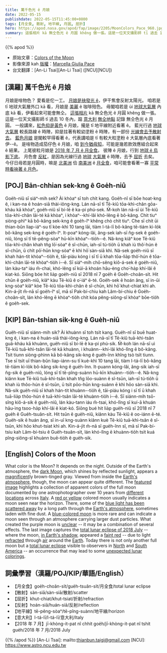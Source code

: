 ```yaml
---
title: 萬千色光 ê 月娘
date: 2022-05-15
publishdate: 2022-05-15T11:45:00+0800
tags: [月全食, 散射, 地平線, 月圓, 屈折]
hero: https://apod.nasa.gov/apod/fap/image/2205/MoonColors_Pace_960.jpg
summary: 這張相片 kā 無仝色光 ê 月圓 khêng 做一張。這是一位天文攝影師 tī 過去 10 冬內，踮 意大利 無仝地點記錄 無仝色光 ê 月圓。
---
```


{{% apod %}}

- 原始文章：[Colors of the Moon](https://apod.nasa.gov/apod/)
- 影像來源 kah [版權][copyright]：[Marcella Giulia Pace](https://greenflash.photo/about-me/)
- 台文翻譯：[An-Li Tsai][An-Li Tsai] ([NCU][NCU])

## [漢羅] 萬千色光 ê 月娘
月娘是啥物色？
愛看是佗一工。
[月娘是袂發光 ê][dark Moon]，伊干焦會反射太陽光。
咱若是 tī 地球大氣層外口 kā 看，月娘是 [美麗][magnificent] ê 咖啡殕色。
毋閣咱若是 ùi [地球大氣層][Earth's atmosphere] 內底 kā 看，伊看起來可能會無仝。
[這張相片][featured image] kā 無仝色光 ê 月圓 khêng 做一張。
這是一位天文攝影師 tī 過去 10 冬內，踮 [意大利][Italy] [無仝地點][different locations] 記錄 無仝色光 ê 月圓。
一般講來，[紅色抑是黃色][red or yellow] ê 月娘，攏是 tī 地平線附近看著 ê。
藍光行過 [地球大氣層][Earth's atmosphere] 較長路線 ê 時陣，抑是拄著有較幼塗粉 ê 時陣，有一部份 [光線會去予散射去][blue light has been scattered away]。
[藍色月娘][blue-colored moon] 是閣較罕得看著 ê，代表講咱是 tī 有較大粒塗粉 ê 大氣層內底看著伊--ê。
是啥物造成茄仔色 ê 月娘，咱 [到今猶毋知][unclear]，可能是幾若款效應組合起來 ê 結果。
上尾彼粒月娘是 [2018 年 7 月 ê 月全食][total lunar eclipse of 2018 July]。
彼陣 ê 月娘，行到 [地球 ê 烏影下底][in Earth's shadow]。
月色會 [反紅][faint red]，是因為光線行過 [地球][Earth] [大氣層][air t] ê 時陣，去予 [屈折][refracted] 去矣。
今仔日毋若是月圓時，嘛是 [北美洲][North] 佮 [南美洲][South America] ê [月全食][total lunar eclipse]，咱可能會看著一寡 [平常時看袂著 ê 月色][unexpected lunar colorings t]。

## [POJ] Bān-chhian sek-kng ê Goe̍h-niû
Goe̍h-niû sī siáⁿ-mih sek?
Ài khòaⁿ sī toh chi̍t kang.
Goe̍h-nî sī bōe hoat-kng ê, i kan-na ē hoán-siā thài-iông-kng.
Lán nā-sī tī Tē-kiû tōa-khì-chân gōa-kháu kā khòaⁿ, goe̍h-niû sī bí-lē ê ka-pi phú-sek.
M̄-koh lán nā-sī ùi Tē-kiû tōa-khì-chân lāi-té kā khòaⁿ, i khòaⁿ--khí-lâi khó-lêng ē bô-kâng.
Chit tiuⁿ siòng-phìⁿ kā bô-kâng sek-kng ê goe̍h-îⁿ khêng chò chi̍t tiuⁿ.
Che sī chi̍t ūi thian-bûn liap-iáⁿ-su tī kòe-khì 10 tang lāi, tiàm I-tá-lī bô-kâng tē-tiám kì-lo̍k bô-kâng sek-kng ê goe̍h-îⁿ.
It-poaⁿ kóng-lâi, âng-sek iah-sī n̂g-sek ê goe̍h-niû, lóng sī tī tē-pêng-sòaⁿ hū-kīn khòaⁿ--tio̍h--ê.
Nâ-kng kiâⁿ koe Tē-kiû tōa-khì-chân khah tn̂g lō͘-sòaⁿ ê sî-chūn, iah-sī tú-tio̍h ū khah iù thô͘-hún ê sî-chūn, ū chi̍t pō͘-hūn kng-sòaⁿ ē khì hō͘ sàn-siā khì.
Nâ-sek goe̍h-niû sī khah hán-tit khòaⁿ--tio̍h ê, tāi-piáu kóng i sī tī ū khah tōa-lia̍p thô͘-hún ê tōa-khì-chân lāi-té khòaⁿ-tio̍h i--ê.
Sī siáⁿ-mih chō-sêng kiô-á-sek ê goe̍h-niû, lán kàu-taⁿ iáu m̄-chai, khó-lêng sī kúi-ā khoán hāu-èng cho͘-ha̍p khí-lâi ê kiat-kó.
Siōng bóe hit lia̍p goe̍h-niû sī 2018 nî 7 goe̍h ê Goe̍h-choân-si̍t.
Hit chūn ê goe̍h-niû, kiâⁿ kàu Tē-kiû ê o͘-iáⁿ ē-té.
Goe̍h-sek ē hoán âng, sī in-ūi kng-sòaⁿ kiâⁿ kòe Tē-kiû tōa-khì-chân ê sî-chūn, khì hō͘ khut-chiat khì ah.
Kin-á-ji̍t m̄-nā sī goe̍h-îⁿ sî, mā sī Pak-bí-chiu kah Lâm-bí-chiu ê Goe̍h-choân-si̍t, lán khó-lêng ē khòaⁿ-tio̍h chi̍t kóa pêng-siông-sî khòaⁿ bōe-tio̍h ê goe̍h-sek.

## [KIP] Bān-tshian sik-kng ê Gue̍h-niû
Gue̍h-niû sī siánn-mih sik?
Ài khuànn sī toh tsi̍t kang.
Gue̍h-nî sī buē huat-kng ê, i kan-na ē huán-siā thài-iông-kng.
Lán nā-sī tī Tē-kiû tuā-khì-tsân guā-kháu kā khuànn, gue̍h-niû sī bí-lē ê ka-pi phú-sik.
M̄-koh lán nā-sī uì Tē-kiû tuā-khì-tsân lāi-té kā khuànn, i khuànn--khí-lâi khó-lîng ē bô-kâng.
Tsit tiunn siòng-phìnn kā bô-kâng sik-kng ê gue̍h-înn khîng tsò tsi̍t tiunn.
Tse sī tsi̍t uī thian-bûn liap-iánn-su tī kuè-khì 10 tang lāi, tiàm I-tá-lī bô-kâng tē-tiám kì-lo̍k bô-kâng sik-kng ê gue̍h-înn.
It-puann kóng-lâi, âng-sik iah-sī n̂g-sik ê gue̍h-niû, lóng sī tī tē-pîng-suànn hū-kīn khuànn--tio̍h--ê.
Nâ-kng kiânn kue Tē-kiû tuā-khì-tsân khah tn̂g lōo-suànn ê sî-tsūn, iah-sī tú-tio̍h ū khah iù thôo-hún ê sî-tsūn, ū tsi̍t pōo-hūn kng-suànn ē khì hōo sàn-siā khì.
Nâ-sik gue̍h-niû sī khah hán-tit khuànn--tio̍h ê, tāi-piáu kóng i sī tī ū khah tuā-lia̍p thôo-hún ê tuā-khì-tsân lāi-té khuànn-tio̍h i--ê.
Sī siánn-mih tsō-sîng kiô-á-sik ê gue̍h-niû, lán kàu-tann iáu m̄-tsai, khó-lîng sī kuí-ā khuán hāu-ìng tsoo-ha̍p khí-lâi ê kiat-kó.
Siōng bué hit lia̍p gue̍h-niû sī 2018 nî 7 gue̍h ê Gue̍h-tsuân-si̍t.
Hit tsūn ê gue̍h-niû, kiânn kàu Tē-kiû ê oo-iánn ē-té.
Gue̍h-sik ē huán âng, sī in-uī kng-suànn kiânn kuè Tē-kiû tuā-khì-tsân ê sî-tsūn, khì hōo khut-tsiat khì ah.
Kin-á-ji̍t m̄-nā sī gue̍h-înn sî, mā sī Pak-bí-tsiu kah Lâm-bí-tsiu ê Gue̍h-tsuân-si̍t, lán khó-lîng ē khuànn-tio̍h tsi̍t kuá pîng-siông-sî khuànn buē-tio̍h ê gue̍h-sik.

## [English] Colors of the Moon

What color is the Moon?
It depends on the night.
Outside of the Earth's atmosphere, the [dark Moon][dark Moon], which shines by reflected sunlight, appears a [magnificent][magnificent]ly brown-tinged gray.
Viewed from inside the [Earth's atmosphere][Earth's atmosphere], though, the moon can appear quite different.
The [featured image][featured image] highlights a collection of apparent colors of the full moon documented by one astrophotographer over 10 years from [different locations][different locations] across [Italy][Italy].
A [red or yellow][red or yellow] colored moon usually indicates a moon seen near the horizon.
There, some of the [blue light has been scattered away][blue light has been scattered away] by a long path through the [Earth's atmosphere][Earth's atmosphere], sometimes laden with fine dust.
A [blue-colored moon][blue-colored moon] is more rare and can indicate a moon seen through an atmosphere carrying larger dust particles.
What created the purple moon is [unclear][unclear] -- it may be a combination of several effects.
The last image captures the [total lunar eclipse of 2018 July][total lunar eclipse of 2018 July] -- where the moon, [in Earth's shadow][in Earth's shadow], appeared a [faint red][faint red] -- due to light [refracted][refracted] through [air][air e] around the [Earth][Earth].
Today there is not only another full moon but a [total lunar eclipse][total lunar eclipse] visible to observers in [North][North] and [South America][South America] -- an occurrence that may lead to some [unexpected lunar colorings][unexpected lunar colorings e].

## 詞彙學習（漢羅/POJ/KIP/華語/English）
- 【月全食】goe̍h-choân-si̍t/gue̍h-tsuân-si̍t/月全食/total lunar eclipse
- 【散射】sàn-siā/sàn-siā/散射/scatter
- 【屈折】khut-chiat/khut-tsiat/折射/refraction
- 【反射】hoán-siā/huán-siā/反射/reflection
- 【地平線】tē-pêng-sòaⁿ/tē-pîng-suànn/地平線/horizon
- 【意大利】I-tá-lī/I-tá-lī/意大利/Italy
- 【2018 年 7 月】jī-khòng-it-pat nî chhit goe̍h/jī-khòng-it-pat nî tshit gue̍h/2018 年 7 月/2018 July



{{% /apod %}}
[An-Li Tsai]: mailto:thianbun.taigi@gmail.com
[NCU]: https://www.astro.ncu.edu.tw

[copyright]: https://apod.nasa.gov/apod/fap/lib/about_apod.html#srapply

[dark Moon]:https://www.universetoday.com/19981/moon-albedo/
[magnificent]:https://apod.nasa.gov/apod/ap031109.html
[Earth's atmosphere]:https://climate.nasa.gov/news/2919/earths-atmosphere-a-multi-layered-cake/
[featured image]:https://greenflash.photo/greenflash-gallery/greenflash-gallery/portfolio/colors-of-the-moon/
[different locations]:https://youtu.be/G0EUqGhYZ6Y
[Italy]:https://en.wikipedia.org/wiki/Italy
[red or yellow]:http://curious.astro.cornell.edu/about-us/46-our-solar-system/the-moon/observing-the-moon/142-why-are-the-moon-and-sun-sometimes-orange-or-red-beginner
[blue light has been scattered away]:https://spaceplace.nasa.gov/blue-sky/en/
[Earth's atmosphere]:https://scied.ucar.edu/shortcontent/earths-atmosphere
[blue-colored moon]:https://www.loc.gov/everyday-mysteries/astronomy/item/what-is-a-blue-moon-is-it-ever-really-blue/
[unclear]:https://s3.amazonaws.com/cdn-origin-etr.akc.org/wp-content/uploads/2018/09/29083523/GettyImages-157531381-1024x746.jpg
[total lunar eclipse of 2018 July]:https://apod.nasa.gov/apod/ap190120.html
[in Earth's shadow]:https://sservi.nasa.gov/wp-content/uploads/2014/04/si_lunar-eclipse_geometry.jpg
[faint red]:https://www.timeanddate.com/eclipse/why-does-moon-look-red-lunar-eclipse.html
[refracted]:https://www.sciencelearn.org.nz/resources/49-refraction-of-light
[air e]:https://apod.nasa.gov/apod/ap220417.html
[air t]:https://apod.tw/daily/20220417/
[Earth]:https://solarsystem.nasa.gov/planets/earth/overview/
[total lunar eclipse]:https://www.timeanddate.com/eclipse/lunar/2022-may-16
[North]:https://en.wikipedia.org/wiki/North_America
[South America]:https://en.wikipedia.org/wiki/South_America
[unexpected lunar colorings e]:https://apod.nasa.gov/apod/ap211201.html
[unexpected lunar colorings t]:https://apod.tw/daily/20211201/
